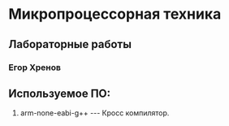# Микропроцессорная техника 
## Лабораторные работы
### Егор Хренов
## Используемое ПО:
1. arm-none-eabi-g++ --- Кросс компилятор.